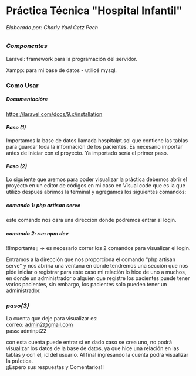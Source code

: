 <!-- @format -->

# Práctica Técnica "Hospital Infantil"

###### Elaborado por: Charly Yael Cetz Pech

### _Componentes_

Laravel: framework para la programación del servidor.

Xampp: para mi base de datos - utilicé mysql.

### Como Usar

##### Documentación:

https://laravel.com/docs/9.x/installation

#### _Paso (1)_

Importamos la base de datos llamada hospitalpt.sql que contiene las tablas para guardar toda la información de los pacientes.
Es necesario importar antes de iniciar con el proyecto. Ya importado sería el primer paso.

#### _Paso (2)_

Lo siguiente que aremos para poder visualizar la práctica debemos abrir el proyecto en un editor de códigos en mi caso en Visual
code que es la que utilizo despues abrimos la terminal y agregamos los siguientes comandos:

##### comando 1: _php artisan serve_

este comando nos dara una dirección donde podremos entrar al login.

##### comando 2: _run npm dev_

!!Importante¡¡ -> es necesario correr los 2 comandos para visualizar el login.

Entramos a la dirección que nos proporciona el comando "php artisan serve" y nos abriría una ventana en donde tendremos una sección que nos pide iniciar o registrar para este caso mi relación lo hice de uno a muchos, en donde un administrador o alguien que registre los pacientes puede tener varios pacientes, sin embargo, los pacientes solo pueden tener un administrador.

### _paso(3)_

La cuenta que deje para visualizar es:\
correo: admin2@gmail.com  
pass: adminpt22

con esta cuenta puede entrar si en dado caso se crea uno, no podrá visualizar los datos de la base de datos, ya que hice una relación en las tablas y con el, id del usuario. Al final ingresando la cuenta podrá visualizar la práctica.\
¡¡Espero sus respuestas y Comentarios!!
